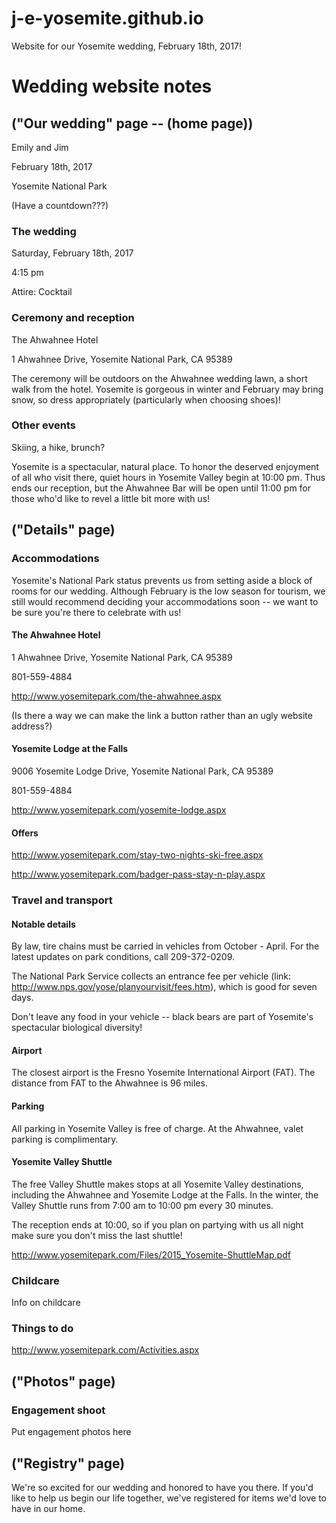 # j-e-yosemite.github.io

Website for our Yosemite wedding, February 18th, 2017!

# Wedding website notes

## ("Our wedding" page -- (home page)) 

Emily and Jim

February 18th, 2017

Yosemite National Park

(Have a countdown???)


### The wedding

Saturday, February 18th, 2017

4:15 pm

Attire: Cocktail

### Ceremony and reception

The Ahwahnee Hotel

1 Ahwahnee Drive, Yosemite National Park, CA 95389

The ceremony will be outdoors on the Ahwahnee wedding lawn, a short walk from the hotel. Yosemite is gorgeous in winter and February may bring snow, so dress appropriately (particularly when choosing shoes)!  

### Other events

Skiing, a hike, brunch?

Yosemite is a spectacular, natural place. To honor the deserved enjoyment of all who visit there, quiet hours in Yosemite Valley begin at 10:00 pm. Thus ends our reception, but the Ahwahnee Bar will be open until 11:00 pm for those who'd like to revel a little bit more with us!

## ("Details" page) 

### Accommodations

Yosemite's National Park status prevents us from setting aside a block of rooms for our wedding. Although February is the low season for tourism, we still would recommend deciding your accommodations soon -- we want to be sure you're there to celebrate with us!

#### The Ahwahnee Hotel

1 Ahwahnee Drive, Yosemite National Park, CA 95389

801-559-4884

http://www.yosemitepark.com/the-ahwahnee.aspx

(Is there a way we can make the link a button rather than an ugly website address?)

#### Yosemite Lodge at the Falls

9006 Yosemite Lodge Drive, Yosemite National Park, CA 95389

801-559-4884

http://www.yosemitepark.com/yosemite-lodge.aspx

#### Offers

http://www.yosemitepark.com/stay-two-nights-ski-free.aspx

http://www.yosemitepark.com/badger-pass-stay-n-play.aspx

### Travel and transport

#### Notable details

By law, tire chains must be carried in vehicles from October - April. For the latest updates on park conditions, call 209-372-0209.

The National Park Service collects an entrance fee per vehicle (link: http://www.nps.gov/yose/planyourvisit/fees.htm), which is good for seven days.

Don't leave any food in your vehicle -- black bears are part of Yosemite's spectacular biological diversity!

#### Airport

The closest airport is the Fresno Yosemite International Airport (FAT). The distance from FAT to the Ahwahnee is 96 miles. 

#### Parking

All parking in Yosemite Valley is free of charge. At the Ahwahnee, valet parking is complimentary.

#### Yosemite Valley Shuttle 

The free Valley Shuttle makes stops at all Yosemite Valley destinations, including the Ahwahnee and Yosemite Lodge at the Falls. In the winter, the Valley Shuttle runs from 7:00 am to 10:00 pm every 30 minutes. 

The reception ends at 10:00, so if you plan on partying with us all night make sure you don't miss the last shuttle!

http://www.yosemitepark.com/Files/2015_Yosemite-ShuttleMap.pdf

### Childcare

Info on childcare

### Things to do

http://www.yosemitepark.com/Activities.aspx

## ("Photos" page) 

### Engagement shoot

Put engagement photos here

## ("Registry" page)

We're so excited for our wedding and honored to have you there. If you'd like to help us begin our life together, we've registered for items we'd love to have in our home.
